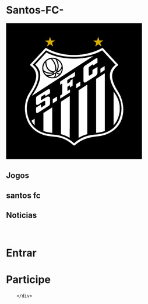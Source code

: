 # Santos-FC-
<html lang="pt-br">
<head>
    <meta charset="UTF-8">
    <meta name="viewport" content="width=device-width, initial-scale=1.0">
    <link rel="stylesheet" href="style.css">
    <title>Futebol Noticias</title> 
</head>
<body>
    <div class="cabecalho">
        <div class="titulo">
            <img src="imagens/Asset-2.jpg" alt="">
        </div>
        <div class="titulo2">
            <h2>Jogos</h2>
            <h2>santos fc</h2>
            <h2>Noticias</h2>
        </div>
        <div class="funcoes">
            <img src="" alt="">
            <img src="" alt="">
        </div>
        <div class="titulo3">
            <h1>Entrar</h1>
            <h1>Participe</h1>
        </div>
        
        </div>
</body>
</html>
